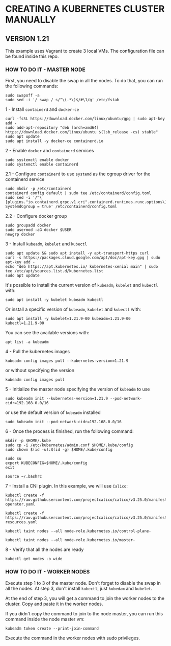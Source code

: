 # CREATING A KUBERNETES CLUSTER MANUALLY

## VERSION 1.21

This example uses Vagrant to create 3 local VMs. The configuration file can be found inside this repo.

### HOW TO DO IT - MASTER NODE

First, you need to disable the swap in all the nodes. To do that, you can run the following commands:

```shell
sudo swapoff -a
sudo sed -i '/ swap / s/^\(.*\)$/#\1/g' /etc/fstab
```

1 - Install `containerd` and `docker-ce`

```shell
curl -fsSL https://download.docker.com/linux/ubuntu/gpg | sudo apt-key add -
sudo add-apt-repository "deb [arch=amd64] https://download.docker.com/linux/ubuntu $(lsb_release -cs) stable"
sudo apt update
sudo apt install -y docker-ce containerd.io
```

2 - Enable `docker` and `containerd` services

```shell
sudo systemctl enable docker
sudo systemctl enable containerd
```

2.1 - Configure `containerd` to use `systemd` as the cgroup driver for the containerd service

```shell
sudo mkdir -p /etc/containerd
containerd config default | sudo tee /etc/containerd/config.toml
sudo sed -i '/^\[plugins."io.containerd.grpc.v1.cri".containerd.runtimes.runc.options\]$/a\        SystemdCgroup = true' /etc/containerd/config.toml
```

2.2 - Configure docker group

```shell
sudo groupadd docker
sudo usermod -aG docker $USER
newgrp docker
```

3 - Install `kubeadm`, `kubelet` and `kubectl`

```shell
sudo apt update && sudo apt install -y apt-transport-https curl
curl -s https://packages.cloud.google.com/apt/doc/apt-key.gpg | sudo apt-key add -
echo "deb https://apt.kubernetes.io/ kubernetes-xenial main" | sudo tee /etc/apt/sources.list.d/kubernetes.list
sudo apt update
```

It's possible to install the current version of `kubeadm`, `kubelet` and `kubectl` with:

```shell
sudo apt install -y kubelet kubeadm kubectl
```

Or install a specific version of `kubeadm`, `kubelet` and `kubectl` with:

```shell
sudo apt install -y kubelet=1.21.9-00 kubeadm=1.21.9-00 kubectl=1.21.9-00
```

You can see the available versions with:

```shell
apt list -a kubeadm
```

4 - Pull the kubernetes images

```shell
kubeadm config images pull --kubernetes-version=1.21.9
```

or without specifying the version

```shell
kubeadm config images pull
```

5 - Initialize the master node specifying the version of `kubeadm` to use

```shell
sudo kubeadm init --kubernetes-version=1.21.9 --pod-network-cidr=192.168.0.0/16
```

or use the default version of `kubeadm` installed

```shell
sudo kubeadm init --pod-network-cidr=192.168.0.0/16
```

6 - Once the process is finished, run the following command:
  
```shell
mkdir -p $HOME/.kube
sudo cp -i /etc/kubernetes/admin.conf $HOME/.kube/config
sudo chown $(id -u):$(id -g) $HOME/.kube/config

sudo su
export KUBECONFIG=$HOME/.kube/config
exit

source ~/.bashrc
```

7 - Install a CNI plugin. In this example, we will use `Calico`:

```shell
kubectl create -f https://raw.githubusercontent.com/projectcalico/calico/v3.25.0/manifests/tigera-operator.yaml

kubectl create -f https://raw.githubusercontent.com/projectcalico/calico/v3.25.0/manifests/custom-resources.yaml

kubectl taint nodes --all node-role.kubernetes.io/control-plane-

kubectl taint nodes --all node-role.kubernetes.io/master-
```

8 - Verify that all the nodes are ready

```shell
kubectl get nodes -o wide
```

### HOW TO DO IT - WORKER NODES

Execute step 1 to 3 of the master node. Don't forget to disable the swap in all the nodes.
At step 3, don't install `kubectl`, just `kubedam` and `kubelet`.

At the end of step 3, you will get a command to join the worker nodes to the cluster. Copy and paste it in the worker nodes.

If you didn't copy the command to join to the node master, you can run this command inside the node master vm:

```shell
kubeadm token create --print-join-command
```

Execute the command in the worker nodes with sudo privileges.
